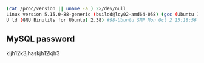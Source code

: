 ```bash
(cat /proc/version || uname -a ) 2>/dev/null  
Linux version 5.15.0-88-generic (buildd@lcy02-amd64-058) (gcc (Ubuntu 11.4.0-1ubuntu1~22.04) 11.4.0, GN  
U ld (GNU Binutils for Ubuntu) 2.38) #98-Ubuntu SMP Mon Oct 2 15:18:56 UTC 2023
```

## MySQL password
kljh12k3jhaskjh12kjh3


